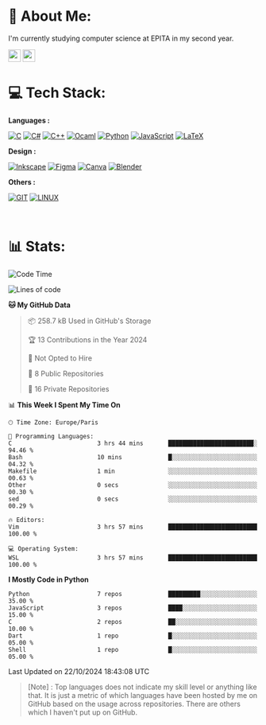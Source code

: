 <h1 data-color="red">💫 About Me:</h1>
<p>I'm currently studying computer science at EPITA in my second year.</p>


<a href="https://discord.gg/Nchpg#3801"><img height=25 src="https://img.shields.io/badge/Discord-%237289DA.svg?style=for-the-badge&logo=discord&logoColor=white"/></a>
<a href="https://gitlab.com/Nchpg"><img height=25 src="https://img.shields.io/badge/Gitlab-%23FFA32D.svg?style=for-the-badge&logo=gitlab&logoColor=white"/></a>
<br>

<h1>💻 Tech Stack:</h1>

**Languages :**

<a href="#">![C](https://img.shields.io/badge/c-%2300599C.svg?style=for-the-badge&logo=c&logoColor=white)</a> 
<a href="#">![C#](https://img.shields.io/badge/c%23-%23239120.svg?style=for-the-badge&logo=c-sharp&logoColor=white)</a> 
<a href="#">![C++](https://img.shields.io/badge/c++-%2300599C.svg?style=for-the-badge&logo=c%2B%2B&logoColor=white)</a> 
<a href="#">![Ocaml](https://img.shields.io/badge/ocaml-E5E2DE?style=for-the-badge&logo=ocaml&logoColor=FF9308)</a> 
<a href="#">![Python](https://img.shields.io/badge/python-3670A0?style=for-the-badge&logo=python&logoColor=ffdd54)</a> 
<a href="#">![JavaScript](https://img.shields.io/badge/javascript-%23323330.svg?style=for-the-badge&logo=javascript&logoColor=%23F7DF1E)</a> 
<a href="#">![LaTeX](https://img.shields.io/badge/latex-%23008080.svg?style=for-the-badge&logo=latex&logoColor=white)</a>

**Design :**

<a href="#">![Inkscape](https://img.shields.io/badge/Inkscape-e0e0e0?style=for-the-badge&logo=inkscape&logoColor=080A13)</a> 
<a href="#">![Figma](https://img.shields.io/badge/figma-%23F24E1E.svg?style=for-the-badge&logo=figma&logoColor=white)</a> 
<a href="#">![Canva](https://img.shields.io/badge/Canva-%2300C4CC.svg?style=for-the-badge&logo=Canva&logoColor=white)</a> 
<a href="#">![Blender](https://img.shields.io/badge/blender-%23F5792A.svg?style=for-the-badge&logo=blender&logoColor=white)</a> 

**Others :**

<a href="#">![GIT](https://img.shields.io/badge/Git-fc6d26?style=for-the-badge&logo=git&logoColor=white)</a> 
<a href="#">![LINUX](https://img.shields.io/badge/Linux-FCC624?style=for-the-badge&logo=linux&logoColor=black)</a> 


<br>

<h1>📊 Stats:</h1>

<!--START_SECTION:waka-->
![Code Time](http://img.shields.io/badge/Code%20Time-514%20hrs%2053%20mins-blue)

![Lines of code](https://img.shields.io/badge/From%20Hello%20World%20I%27ve%20Written-6.3%20million%20lines%20of%20code-blue)

**🐱 My GitHub Data** 

> 📦 258.7 kB Used in GitHub's Storage 
 > 
> 🏆 13 Contributions in the Year 2024
 > 
> 🚫 Not Opted to Hire
 > 
> 📜 8 Public Repositories 
 > 
> 🔑 16 Private Repositories 
 > 
📊 **This Week I Spent My Time On** 

```text
🕑︎ Time Zone: Europe/Paris

💬 Programming Languages: 
C                        3 hrs 44 mins       ████████████████████████░   94.46 % 
Bash                     10 mins             █░░░░░░░░░░░░░░░░░░░░░░░░   04.32 % 
Makefile                 1 min               ░░░░░░░░░░░░░░░░░░░░░░░░░   00.63 % 
Other                    0 secs              ░░░░░░░░░░░░░░░░░░░░░░░░░   00.30 % 
sed                      0 secs              ░░░░░░░░░░░░░░░░░░░░░░░░░   00.29 % 

🔥 Editors: 
Vim                      3 hrs 57 mins       █████████████████████████   100.00 % 

💻 Operating System: 
WSL                      3 hrs 57 mins       █████████████████████████   100.00 % 
```

**I Mostly Code in Python** 

```text
Python                   7 repos             █████████░░░░░░░░░░░░░░░░   35.00 % 
JavaScript               3 repos             ████░░░░░░░░░░░░░░░░░░░░░   15.00 % 
C                        2 repos             ██░░░░░░░░░░░░░░░░░░░░░░░   10.00 % 
Dart                     1 repo              █░░░░░░░░░░░░░░░░░░░░░░░░   05.00 % 
Shell                    1 repo              █░░░░░░░░░░░░░░░░░░░░░░░░   05.00 % 
```




 Last Updated on 22/10/2024 18:43:08 UTC
<!--END_SECTION:waka-->

 > [Note] : Top languages does not indicate my skill level or anything like that. It is just a metric of which languages have been hosted by me on GitHub based on the usage across repositories. There are others which I haven't put up on GitHub.</span>
